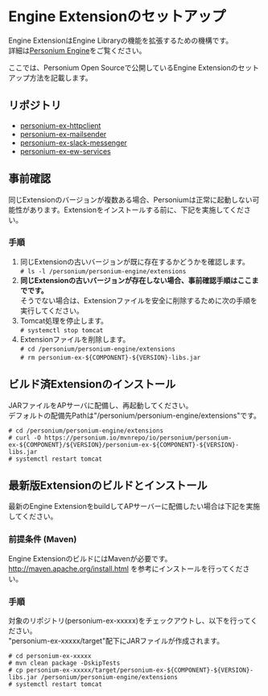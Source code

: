 # Engine Extensionのセットアップ
Engine ExtensionはEngine Libraryの機能を拡張するための機構です。  
詳細は[Personium Engine](../app-developer/Personium-Engine.md)をご覧ください。  

ここでは、Personium Open Sourceで公開しているEngine Extensionのセットアップ方法を記載します。  

## リポジトリ  
* [personium-ex-httpclient](https://github.com/personium/personium-ex-httpclient)
* [personium-ex-mailsender](https://github.com/personium/personium-ex-mailsender)
* [personium-ex-slack-messenger](https://github.com/personium/personium-ex-slack-messenger)
* [personium-ex-ew-services](https://github.com/personium/personium-ex-ew-services)

## 事前確認  
同じExtensionのバージョンが複数ある場合、Personiumは正常に起動しない可能性があります。Extensionをインストールする前に、下記を実施してください。  

### 手順  
1. 同じExtensionの古いバージョンが既に存在するかどうかを確認します。  
```# ls -l /personium/personium-engine/extensions  ```  
1. **同じExtensionの古いバージョンが存在しない場合、事前確認手順はここまでです。**  
そうでない場合は、Extensionファイルを安全に削除するために次の手順を実行してください。  
1. Tomcat処理を停止します。  
```# systemctl stop tomcat```  
1. Extensionファイルを削除します。  
```# cd /personium/personium-engine/extensions```  
```# rm personium-ex-${COMPONENT}-${VERSION}-libs.jar```   

## ビルド済Extensionのインストール  
JARファイルをAPサーバに配備し、再起動してください。  
デフォルトの配備先Pathは"/personium/personium-engine/extensions"です。  
```
# cd /personium/personium-engine/extensions
# curl -O https://personium.io/mvnrepo/io/personium/personium-ex-${COMPONENT}/${VERSION}/personium-ex-${COMPONENT}-${VERSION}-libs.jar
# systemctl restart tomcat
```

## 最新版Extensionのビルドとインストール  
最新のEngine ExtensionをbuildしてAPサーバーに配備したい場合は下記を実施してください。

### 前提条件 (Maven)  
Engine ExtensionのビルドにはMavenが必要です。  
http://maven.apache.org/install.html を参考にインストールを行ってください。  

### 手順  
対象のリポジトリ(personium-ex-xxxxx)をチェックアウトし、以下を行ってください。  
"personium-ex-xxxxx/target"配下にJARファイルが作成されます。  
```
# cd personium-ex-xxxxx
# mvn clean package -DskipTests
# cp personium-ex-xxxxx/target/personium-ex-${COMPONENT}-${VERSION}-libs.jar /personium/personium-engine/extensions
# systemctl restart tomcat
```
